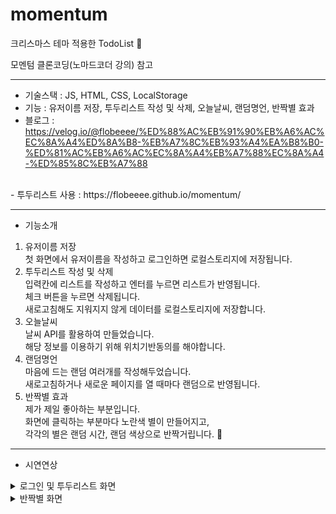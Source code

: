 # momentum
크리스마스 테마 적용한 TodoList 🎄

모멘텀 클론코딩(노마드코더 강의) 참고

---

- 기술스택 : JS, HTML, CSS, LocalStorage <br >
- 기능 : 유저이름 저장, 투두리스트 작성 및 삭제, 오늘날씨, 랜덤명언, 반짝별 효과 <br >
- 블로그 : https://velog.io/@flobeeee/%ED%88%AC%EB%91%90%EB%A6%AC%EC%8A%A4%ED%8A%B8-%EB%A7%8C%EB%93%A4%EA%B8%B0-%ED%81%AC%EB%A6%AC%EC%8A%A4%EB%A7%88%EC%8A%A4-%ED%85%8C%EB%A7%88
<br >
- 투두리스트 사용 : https://flobeeee.github.io/momentum/

---

- 기능소개
1. 유저이름 저장 <br >첫 화면에서 유저이름을 작성하고 로그인하면 로컬스토리지에 저장됩니다.
2. 투두리스트 작성 및 삭제 <br >입력칸에 리스트를 작성하고 엔터를 누르면 리스트가 반영됩니다.
<br > 체크 버튼을 누르면 삭제됩니다.
<br > 새로고침해도 지워지지 않게 데이터를 로컬스토리지에 저장합니다.
3. 오늘날씨
<br > 날씨 API를 활용하여 만들었습니다.
<br > 해당 정보를 이용하기 위해 위치기반동의를 해야합니다.
4. 랜덤명언
<br > 마음에 드는 랜덤 여러개를 작성해두었습니다.
<br > 새로고침하거나 새로운 페이지를 열 때마다 랜덤으로 반영됩니다.
5. 반짝별 효과
<br > 제가 제일 좋아하는 부분입니다.
<br > 화면에 클릭하는 부분마다 노란색 별이 만들어지고,
<br > 각각의 별은 랜덤 시간, 랜덤 색상으로 반짝거립니다. 🌟

---

- 시연연상 


</div>
</details>

<details>
<summary>로그인 및 투두리스트 화면</summary>

![](https://images.velog.io/images/flobeeee/post/8d3ce41b-e582-4ed6-b9cf-1002a6562b6e/Dec-13-2021%2021-13-08.gif)

</div>
</details>

</div>
</details>

<details>
<summary>반짝별 화면</summary>

![](https://images.velog.io/images/flobeeee/post/5041f2ec-d7d7-43a4-adc8-796e743e784d/Dec-13-2021%2021-14-21(1).gif)

</div>
</details>
